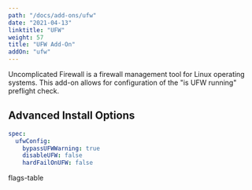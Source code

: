 ```yaml
---
path: "/docs/add-ons/ufw"
date: "2021-04-13"
linktitle: "UFW"
weight: 57
title: "UFW Add-On"
addOn: "ufw"
---
```


Uncomplicated Firewall is a firewall management tool for Linux operating systems.
This add-on allows for configuration of the "is UFW running" preflight check.

## Advanced Install Options

```yaml
spec:
  ufwConfig:
    bypassUFWWarning: true
    disableUFW: false
    hardFailOnUFW: false
```

flags-table
